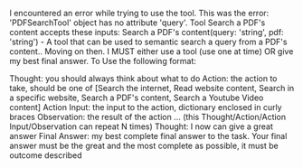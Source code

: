 
I encountered an error while trying to use the tool. This was the error: 'PDFSearchTool' object has no attribute 'query'.
 Tool Search a PDF's content accepts these inputs: Search a PDF's content(query: 'string', pdf: 'string') - A tool that can be used to semantic search a query from a PDF's content..
Moving on then. I MUST either use a tool (use one at time) OR give my best final answer. To Use the following format:

Thought: you should always think about what to do
Action: the action to take, should be one of [Search the internet, Read website content, Search in a specific website, Search a PDF's content, Search a Youtube Video content]
Action Input: the input to the action, dictionary enclosed in curly braces
Observation: the result of the action
... (this Thought/Action/Action Input/Observation can repeat N times)
Thought: I now can give a great answer
Final Answer: my best complete final answer to the task.
Your final answer must be the great and the most complete as possible, it must be outcome described

 